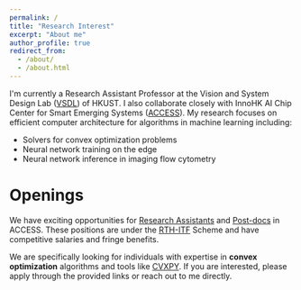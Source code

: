 ```yaml
---
permalink: /
title: "Research Interest"
excerpt: "About me"
author_profile: true
redirect_from: 
  - /about/
  - /about.html
---
```


I'm currently a Research Assistant Professor at the Vision and System Design Lab ([VSDL](https://vsdl.hkust.edu.hk/)) of HKUST. 
I also collaborate closely with InnoHK AI Chip Center for Smart Emerging Systems ([ACCESS](https://inno-access.hk/faculties)).
My research focuses on efficient computer architecture for algorithms in machine learning including:
- Solvers for convex optimization problems
- Neural network training on the edge
- Neural network inference in imaging flow cytometry

Openings
=====
We have exciting opportunities for [Research Assistants](https://inno-access.hk/research-assistant-rth) and [Post-docs](https://inno-access.hk/post-doctoral-fellow) in ACCESS. 
These positions are under the [RTH-ITF](https://www.itf.gov.hk/en/funding-programmes/nurturing-talent/research-talent-hub/research-talent-hub-for-itf-projects-rth-itf-/index.html) Scheme and have competitive salaries and fringe benefits.

We are specifically looking for individuals with expertise in **convex optimization** algorithms and tools like [CVXPY](https://www.cvxpy.org). 
If you are interested, please apply through the provided links or reach out to me directly.
